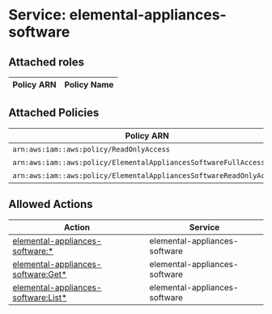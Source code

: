 # Service: elemental-appliances-software

## Attached roles

| Policy ARN | Policy Name |
|------------|-------------|
## Attached Policies

| Policy ARN | Policy Name |
|------------|-------------|
| `arn:aws:iam::aws:policy/ReadOnlyAccess` | [ReadOnlyAccess](../policies.md#readonlyaccess) |
| `arn:aws:iam::aws:policy/ElementalAppliancesSoftwareFullAccess` | [ElementalAppliancesSoftwareFullAccess](../policies.md#elementalappliancessoftwarefullaccess) |
| `arn:aws:iam::aws:policy/ElementalAppliancesSoftwareReadOnlyAccess` | [ElementalAppliancesSoftwareReadOnlyAccess](../policies.md#elementalappliancessoftwarereadonlyaccess) |

## Allowed Actions

| Action | Service |
|--------|---------|
| [elemental-appliances-software:*](../actions.md#elemental-appliances-software:all) | elemental-appliances-software |
| [elemental-appliances-software:Get*](../actions.md#elemental-appliances-software:getall) | elemental-appliances-software |
| [elemental-appliances-software:List*](../actions.md#elemental-appliances-software:listall) | elemental-appliances-software |